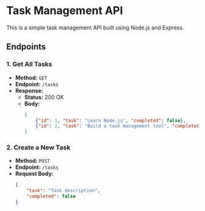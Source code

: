 # Task Management API

This is a simple task management API built using Node.js and Express.

## Endpoints

### 1. Get All Tasks
- **Method:** `GET`
- **Endpoint:** `/tasks`
- **Response:** 
  - **Status:** 200 OK
  - **Body:**
    ```json
    [
        {"id": 1, "task": "Learn Node.js", "completed": false},
        {"id": 2, "task": "Build a task management tool", "completed": false}
    ]
    ```

### 2. Create a New Task
- **Method:** `POST`
- **Endpoint:** `/tasks`
- **Request Body:** 
  ```json
  {
      "task": "Task description",
      "completed": false
  }

